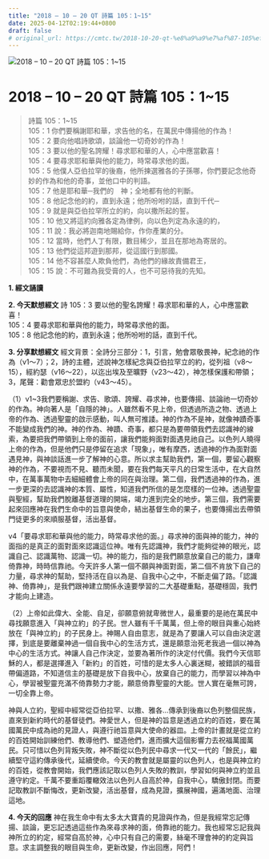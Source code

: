 ```yaml
---
title: "2018 – 10 – 20 QT 詩篇 105：1~15"
date: 2025-04-12T02:19:44+0800
draft: false
# original_url: https://cmtc.tw/2018-10-20-qt-%e8%a9%a9%e7%af%87-105%ef%bc%9a115
---
```


![2018 – 10 – 20 QT 詩篇 105：1\~15](/images/qt.jpg   "2018 – 10 – 20 QT 詩篇 105：1\~15")

# 2018 – 10 – 20 QT 詩篇 105：1\~15

> 詩篇 105：1\~15  
> 105：1 你們要稱謝耶和華，求告他的名，在萬民中傳揚他的作為！  
> 105：2 要向他唱詩歌頌，談論他一切奇妙的作為！  
> 105：3 要以他的聖名誇耀！尋求耶和華的人，心中應當歡喜！  
> 105：4 要尋求耶和華與他的能力，時常尋求他的面。  
> 105：5 他僕人亞伯拉罕的後裔，他所揀選雅各的子孫哪，你們要記念他奇妙的作為和他的奇事，並他口中的判語。  
> 105：7 他是耶和華─我們的　神；全地都有他的判斷。  
> 105：8 他記念他的約，直到永遠；他所吩咐的話，直到千代─  
> 105：9 就是與亞伯拉罕所立的約，向以撒所起的誓。  
> 105：10 他又將這約向雅各定為律例，向以色列定為永遠的約，  
> 105：11 說：我必將迦南地賜給你，作你產業的分。  
> 105：12 當時，他們人丁有限，數目稀少，並且在那地為寄居的。  
> 105：13 他們從這邦遊到那邦，從這國行到那國。  
> 105：14 他不容甚麼人欺負他們，為他們的緣故責備君王，  
> 105：15 說：不可難為我受膏的人，也不可惡待我的先知。

**1. 經文誦讀**

**2.  今天默想經文**
詩 105：3 要以他的聖名誇耀！尋求耶和華的人，心中應當歡喜！  
105：4 要尋求耶和華與他的能力，時常尋求他的面。  
105：8 他記念他的約，直到永遠；他所吩咐的話，直到千代。

**3. 分享默想經文**
經文背景：全詩分三部分：1，引言，勉會眾敬畏神，紀念祂的作為（v1～7）；2，詩的主體，述說神怎樣紀念與亞伯拉罕立的約，從列祖（v8～15），經約瑟（v16～22），以迄出埃及至曠野（v23～42），神怎樣保護和帶領；3，尾聲：勸會眾忠於盟約（v43～45）。

（1）v1\~3我們要稱謝、求告、歌頌、誇耀、尋求神，也要傳揚、談論祂一切奇妙的作為。神向著人是「自隱的神」。人雖然看不見上帝，但透過所造之物、透過上帝的作為、透過聖靈的啟示感動，叫人無可推諉。神的作為不是神，就像神蹟奇事不能變成我們的神。神的作為、神蹟、奇事，都只是為要帶領我們去認識神的線索，為要把我們帶領到上帝的面前，讓我們能夠面對面遇見祂自己。以色列人曉得上帝的作為，但是他們只是停留在追求「現象」，唯有摩西，透過神的作為面對面遇見神，與神談話進一步了解神的心意。所以求主幫助我們，第一個，要留心觀察神的作為，不要視而不見、聽而未聞，要在我們每天平凡的日常生活中，在大自然中，在萬事萬物中去細細體會上帝的同在與治理。第二個，我們透過神的作為，進一步更深的去認識神的本質、屬性，知道我們所信的是怎麼樣的一位神。透過聖靈與聖經，幫助我們脫離基督道理的開端，竭力進到完全的地步。第三個，我們需要起來回應神在我們生命中的旨意與使命，結出基督生命的果子，也要傳揚出去帶領門徒更多的來順服基督，活出基督。

v4「要尋求耶和華與他的能力，時常尋求他的面。」尋求神的面與神的能力，神的面指的是真正的面對面來認識這位神。唯有先認識神，我們才能夠從神的眼光，認識自己、認識萬物、認識一切。神的能力，指的是我們願意放棄自己的能力，謙卑倚靠神，時時信靠祂。今天許多人第一個不願與神面對面，第二個不肯放下自己的力量，尋求神的幫助，堅持活在自以為是、自我中心之中，不斷走偏了路。「認識神、倚靠神」，是我們跟神建立關係永遠要學習的二大基礎重點，基礎穩固，我們才能向上建造。

（2）上帝如此偉大、全能、自足，卻願意俯就卑微世人，最重要的是祂在萬民中尋找願意進入「與神立約」的子民。世人雖有千千萬萬，但上帝的眼目與重心始終放在「與神立約」的子民身上。神賜人自由意志，就是為了要讓人可以自由決定選擇，到底是要離棄神過一個自我中心的生活方式，還是願意治死老我過一個以神為中心的生活方式。神讓人自己作決定，並要為著所作的決定付代價。我們今天信耶穌的人，都是選擇進入「新約」的百姓，可惜的是太多人心裏迷糊，被錯誤的福音帶偏道路，不知道信主的基礎是放下自我中心，放棄自己的能力，而學習以神為中心，學習被聖靈充滿不倚靠勢力才能，願意倚靠聖靈的大能。世人實在毫無可誇，一切全靠上帝。

神與人立約，聖經中經常從亞伯拉罕、以撒、雅各…傳承到後裔以色列整個民族，直來到新約時代的基督徒們。神愛世人，但是神的旨意是透過立約的百姓，要在萬國萬民中成為祂的見證人，與遵行祂旨意與大使命的器皿。上帝的計畫就是從立約的百姓開始訓練他們、教導他們、塑造他們，進而擴大這個影響力去祝福萬國萬民。只可惜以色列背叛失敗，神不斷從以色列民中尋求一代又一代的「餘民」，繼續堅守這約傳承後代，延續使命。今天的教會就是屬靈的以色列人，也是與神立約的百姓，從教會開始，我們應該記取以色列人失敗的教訓，學習如何與神立約並且遵守約定。千萬不要重蹈覆轍效法以色列人自高於神，自我中心，驕傲封閉。而要記取教訓不斷悔改，更新改變，活出基督，成為見證，擴展神國，遍滿地面、治理這地。

**4. 今天的回應**
神在我生命中有太多太大寶貴的見證與作為，但是我經常忘記傳揚、談論，更忘記透過這些作為來尋求神的面，倚靠祂的能力。我也經常忘記我與神所立的約定，經常自高於神，心中只有自己的需要，絲毫不理會神的約定與旨意。求主調整我的眼目與生命，更新改變，作出回應，阿們！

